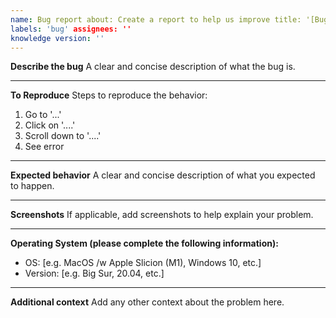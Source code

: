```yaml
---
name: Bug report about: Create a report to help us improve title: '[Bug]: '
labels: 'bug' assignees: ''
knowledge version: ''
---
```


**Describe the bug**
A clear and concise description of what the bug is.

---

**To Reproduce**
Steps to reproduce the behavior:

1. Go to '...'
2. Click on '....'
3. Scroll down to '....'
4. See error

---

**Expected behavior**
A clear and concise description of what you expected to happen.

---

**Screenshots**
If applicable, add screenshots to help explain your problem.

---

**Operating System (please complete the following information):**

- OS: [e.g. MacOS /w Apple Slicion (M1), Windows 10, etc.]
- Version: [e.g. Big Sur, 20.04, etc.]

---

**Additional context**
Add any other context about the problem here.
